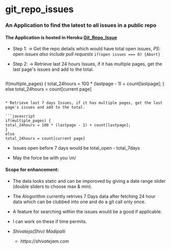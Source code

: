# git_repo_issues
### An Application to find the latest to all issues in a public repo

#### The Application is hosted in Heroku [Git_Repo_Issue](https://activegiverproj.herokuapp.com)


* Step 1: -> Get the repo details which would have total open issues, _PS: open issues also include pull requests_
  ```if(open issues === 0) {Abort}```
  
* Step 2: -> Retrieve last 24 hours Issues, if it has multiple pages, get the last page's issues and add to the total.

  ```javascript
if(multiple_pages) {
  total_24hours = 100 * (lastpage - 1) + count[lastpage];
}
else
  total_24hours = count[current page]
  ```
  
* Retrieve last 7 days Issues, if it has multiple pages, get the last page's issues and add to the total.

  ```javascript
if(multiple_pages) {
  total_24hours = 100 * (lastpage - 1) + count[lastpage];
}
else
  total_24hours = count[current page]
  ```
* Issues open before 7 days would be total_open - total_7days

* May the force be with you \m/

#### Scope for enhancement:
* The data looks static and can be imporoved by giving a date range slider (double sliders to choose max & min).
* The Alogorithm currently retrives 7 Days data after fetching 24 hour data which can be clubbed into one and do a git call only once.
* A feature for searching within the issues would be a good if applicable.
* I can work on these if time permits.

* _Shivateja(Shiv) Madipalli_
  * _https://shivatejam.com_
